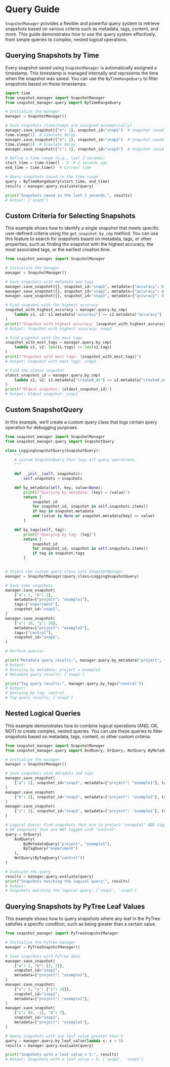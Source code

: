 # Query Guide

`SnapshotManager` provides a flexible and powerful query system to retrieve snapshots based on various criteria such as metadata, tags, content, and more. This guide demonstrates how to use the query system effectively, from simple queries to complex, nested logical operations.

## Querying Snapshots by Time

Every snapshot saved using `SnapshotManager` is automatically assigned a timestamp. This timestamp is managed internally and represents the time when the snapshot was saved. You can use the `ByTimeRangeQuery` to filter snapshots based on these timestamps.

```python
import time
from snapshot_manager import SnapshotManager
from snapshot_manager.query import ByTimeRangeQuery

# Initialize the manager
manager = SnapshotManager()

# Save snapshots (timestamps are assigned automatically)
manager.save_snapshot({"a": 1}, snapshot_id="snap1")  # Snapshot saved at time T1
time.sleep(1)  # Simulate delay
manager.save_snapshot({"b": 2}, snapshot_id="snap2")  # Snapshot saved at time T2
time.sleep(1)  # Simulate delay
manager.save_snapshot({"c": 3}, snapshot_id="snap3")  # Snapshot saved at time T3

# Define a time range (e.g., last 2 seconds)
start_time = time.time() - 2  # 2 seconds ago
end_time = time.time()  # Current time

# Query snapshots saved in the time range
query = ByTimeRangeQuery(start_time, end_time)
results = manager.query.evaluate(query)

print("Snapshots saved in the last 2 seconds:", results)
# Output: ['snap3']
```


## Custom Criteria for Selecting Snapshots

This example shows how to identify a single snapshot that meets specific user-defined criteria using the `get_snapshot_by_cmp` method. You can use this feature to search for snapshots based on metadata, tags, or other properties, such as finding the snapshot with the highest accuracy, the most associated tags, or the earliest creation time.

```python
from snapshot_manager import SnapshotManager

# Initialize the manager
manager = SnapshotManager()

# Save snapshots with metadata and tags
manager.save_snapshot({}, snapshot_id="snap1", metadata={"accuracy": 0.85, "created_at": 1690000000.0}, tags=["experiment", "draft"])
manager.save_snapshot({}, snapshot_id="snap2", metadata={"accuracy": 0.90, "created_at": 1695000000.0}, tags=["draft"])
manager.save_snapshot({}, snapshot_id="snap3", metadata={"accuracy": 0.88, "created_at": 1790000000.0}, tags=["final", "experiment", "published"])

# Find snapshot with the highest accuracy
snapshot_with_highest_accuracy = manager.query.by_cmp(
    lambda s1, s2: s1.metadata["accuracy"] >= s2.metadata["accuracy"]
)
print(f"Snapshot with highest accuracy: {snapshot_with_highest_accuracy}")
# Output: Snapshot with highest accuracy: snap2

# Find snapshot with the most tags
snapshot_with_most_tags = manager.query.by_cmp(
    lambda s1, s2: len(s1.tags) >= len(s2.tags)
)
print(f"Snapshot with most tags: {snapshot_with_most_tags}")
# Output: Snapshot with most tags: snap3

# Find the oldest snapshot
oldest_snapshot_id = manager.query.by_cmp(
    lambda s1, s2: s1.metadata["created_at"] <= s2.metadata["created_at"]
)
print(f"Oldest snapshot: {oldest_snapshot_id}")
# Output: Oldest snapshot: snap1
```

## Custom SnapshotQuery

In this example, we’ll create a custom query class that logs certain query operation for debugging purposes.

```python
from snapshot_manager import SnapshotManager
from snapshot_manager.query import SnapshotQuery

class LoggingSnapshotQuery(SnapshotQuery):
    """
    A custom SnapshotQuery that logs all query operations.
    """

    def __init__(self, snapshots):
        self.snapshots = snapshots

    def by_metadata(self, key, value=None):
        print(f"Querying by metadata: {key} = {value}")
        return [
            snapshot_id
            for snapshot_id, snapshot in self.snapshots.items()
            if key in snapshot.metadata
            and (value is None or snapshot.metadata[key] == value)
        ]

    def by_tags(self, tag):
        print(f"Querying by tag: {tag}")
        return [
            snapshot_id
            for snapshot_id, snapshot in self.snapshots.items()
            if tag in snapshot.tags
        ]


# Inject the custom query class into SnapshotManager
manager = SnapshotManager(query_class=LoggingSnapshotQuery)

# Save some snapshots
manager.save_snapshot(
    {"a": 1, "b": 2},
    metadata={"project": "example1"},
    tags=["experiment"],
    snapshot_id="snap1",
)
manager.save_snapshot(
    {"x": 10, "y": 20},
    metadata={"project": "example2"},
    tags=["control"],
    snapshot_id="snap2",
)

# Perform queries

print("Metadata query results:", manager.query.by_metadata("project", "example1"))
# Output:
# Querying by metadata: project = example1
# Metadata query results: ['snap1']

print("Tag query results:", manager.query.by_tags("control"))
# Output:
# Querying by tag: control
# Tag query results: ['snap2']

```

## Nested Logical Queries

This example demonstrates how to combine logical operations (AND, OR, NOT) to create complex, nested queries. You can use these queries to filter snapshots based on metadata, tags, content, or other custom criteria.

```python
from snapshot_manager import SnapshotManager
from snapshot_manager.query import AndQuery, OrQuery, NotQuery ByMetadataQuery, ByTagQuery

# Initialize the manager
manager = SnapshotManager()

# Save snapshots with metadata and tags
manager.save_snapshot(
    {"a": 1}, snapshot_id="snap1", metadata={"project": "example1"}, tags=["experiment", "baseline"]
)
manager.save_snapshot(
    {"b": 2}, snapshot_id="snap2", metadata={"project": "example2"}, tags=["control"]
)
manager.save_snapshot(
    {"c": 3}, snapshot_id="snap3", metadata={"project": "example1"}, tags=["experiment", "published"]
)

# Logical Query: Find snapshots that are in project "example1" AND tagged with "experiment",
# OR snapshots that are NOT tagged with "control".
query = OrQuery(
    AndQuery(
        ByMetadataQuery("project", "example1"),
        ByTagQuery("experiment")
    ),
    NotQuery(ByTagQuery("control"))
)

# Evaluate the query
results = manager.query.evaluate(query)
print("Snapshots matching the logical query:", results)
# Output:
# Snapshots matching the logical query: ['snap1', 'snap3']
```

## Querying Snapshots by PyTree Leaf Values

This example shows how to query snapshots where any leaf in the PyTree satisfies a specific condition, such as being greater than a certain value.

```python
from snapshot_manager import PyTreeSnapshotManager

# Initialize the PyTree manager
manager = PyTreeSnapshotManager()

# Save snapshots with PyTree data
manager.save_snapshot(
    {"a": 1, "b": [2, 3]},
    snapshot_id="snap1",
    metadata={"project": "example1"},
)
manager.save_snapshot(
    {"x": 5, "y": {"z": 10}},
    snapshot_id="snap2",
    metadata={"project": "example2"},
)
manager.save_snapshot(
    {"c": [0, -1], "d": 7},
    snapshot_id="snap3",
    metadata={"project": "example1"},
)

# Query snapshots with any leaf value greater than 5
query = manager.query.by_leaf_value(lambda x: x > 5)
results = manager.query.evaluate(query)

print("Snapshots with a leaf value > 5:", results)
# Output: Snapshots with a leaf value > 5: ['snap2', 'snap3']
```
